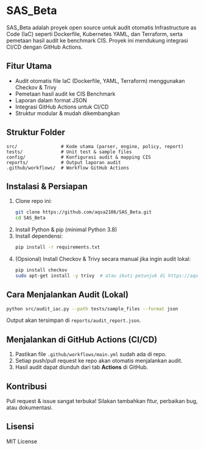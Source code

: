 
# SAS_Beta

SAS_Beta adalah proyek open source untuk audit otomatis Infrastructure as Code (IaC) seperti Dockerfile, Kubernetes YAML, dan Terraform, serta pemetaan hasil audit ke benchmark CIS. Proyek ini mendukung integrasi CI/CD dengan GitHub Actions.

## Fitur Utama
- Audit otomatis file IaC (Dockerfile, YAML, Terraform) menggunakan Checkov & Trivy
- Pemetaan hasil audit ke CIS Benchmark
- Laporan dalam format JSON
- Integrasi GitHub Actions untuk CI/CD
- Struktur modular & mudah dikembangkan

## Struktur Folder
```
src/                # Kode utama (parser, engine, policy, report)
tests/              # Unit test & sample files
config/             # Konfigurasi audit & mapping CIS
reports/            # Output laporan audit
.github/workflows/  # Workflow GitHub Actions
```

## Instalasi & Persiapan
1. Clone repo ini:
	```bash
	git clone https://github.com/aqsa2106/SAS_Beta.git
	cd SAS_Beta
	```
2. Install Python & pip (minimal Python 3.8)
3. Install dependensi:
	```bash
	pip install -r requirements.txt
	```
4. (Opsional) Install Checkov & Trivy secara manual jika ingin audit lokal:
	```bash
	pip install checkov
	sudo apt-get install -y trivy  # atau ikuti petunjuk di https://aquasecurity.github.io/trivy/v0.18.3/installation/
	```

## Cara Menjalankan Audit (Lokal)
```bash
python src/audit_iac.py --path tests/sample_files --format json
```
Output akan tersimpan di `reports/audit_report.json`.

## Menjalankan di GitHub Actions (CI/CD)
1. Pastikan file `.github/workflows/main.yml` sudah ada di repo.
2. Setiap push/pull request ke repo akan otomatis menjalankan audit.
3. Hasil audit dapat diunduh dari tab **Actions** di GitHub.

## Kontribusi
Pull request & issue sangat terbuka! Silakan tambahkan fitur, perbaikan bug, atau dokumentasi.

## Lisensi
MIT License
